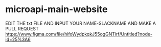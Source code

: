# microapi-main-website
EDIT THE txt FILE AND INPUT YOUR NAME-SLACKNAME AND MAKE A PULL REQUEST
https://www.figma.com/file/hifoWydpkqkJ55ogGNTirf/Untitled?node-id=25%3A6
